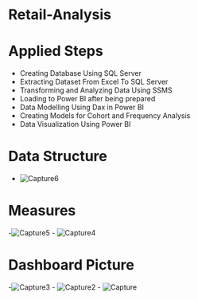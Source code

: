 # Retail-Analysis
# Applied Steps
  - Creating Database Using SQL Server 
  - Extracting Dataset From Excel To SQL Server
  - Transforming and Analyzing Data Using SSMS
  - Loading to Power BI after being prepared 
  - Data Modelling Using Dax in Power BI
  - Creating Models for Cohort and Frequency Analysis 
  - Data Visualization Using Power BI
# Data Structure 
  - ![Capture6](https://github.com/Boodaa/Retail-Analysis/assets/121688823/01dd3679-c760-4c71-854e-acab0e32fd1f)
# Measures
  -![Capture5](https://github.com/Boodaa/Retail-Analysis/assets/121688823/7a57f8c4-6769-4bdf-8e0c-2be520e0c603) - ![Capture4](https://github.com/Boodaa/Retail-Analysis/assets/121688823/955498ea-9906-4459-94ea-008b23e2af6f) 
# Dashboard Picture
  -![Capture3](https://github.com/Boodaa/Retail-Analysis/assets/121688823/a625c247-947d-4b12-9471-47e8ab49bd83) - ![Capture2](https://github.com/Boodaa/Retail-Analysis/assets/121688823/e3f53efe-f87f-464f-ab6f-ad18785054f8) - ![Capture](https://github.com/Boodaa/Retail-Analysis/assets/121688823/7480b8bc-68e5-4ba9-ad21-376e13464b44)


  
